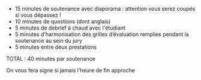 - 15 minutes de soutenance avec diaporama : attention vous serez coupés si vous dépassez !
- 10 minutes de questions (dont anglais)
- 5 minutes de debrief à chaud avec l'étudiant
- 5 minutes d’harmonisation des grilles d’évaluation remplies pendant la soutenance au sein du jury
- 5 minutes entre deux prestations

TOTAL : 40 minutes par soutenance

On vous fera signe si jamais l'heure de fin approche